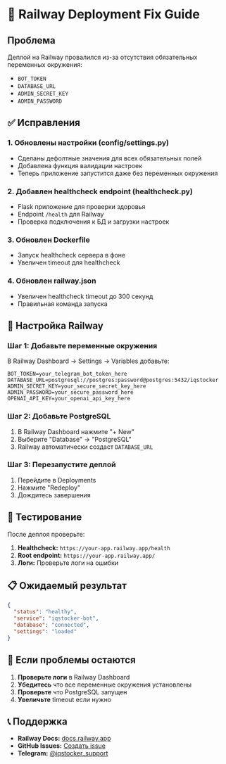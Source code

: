 # 🚨 Railway Deployment Fix Guide

## Проблема
Деплой на Railway провалился из-за отсутствия обязательных переменных окружения:
- `BOT_TOKEN`
- `DATABASE_URL` 
- `ADMIN_SECRET_KEY`
- `ADMIN_PASSWORD`

## ✅ Исправления

### 1. Обновлены настройки (config/settings.py)
- Сделаны дефолтные значения для всех обязательных полей
- Добавлена функция валидации настроек
- Теперь приложение запустится даже без переменных окружения

### 2. Добавлен healthcheck endpoint (healthcheck.py)
- Flask приложение для проверки здоровья
- Endpoint `/health` для Railway
- Проверка подключения к БД и загрузки настроек

### 3. Обновлен Dockerfile
- Запуск healthcheck сервера в фоне
- Увеличен timeout для healthcheck

### 4. Обновлен railway.json
- Увеличен healthcheck timeout до 300 секунд
- Правильная команда запуска

## 🔧 Настройка Railway

### Шаг 1: Добавьте переменные окружения

В Railway Dashboard → Settings → Variables добавьте:

```env
BOT_TOKEN=your_telegram_bot_token_here
DATABASE_URL=postgresql://postgres:password@postgres:5432/iqstocker
ADMIN_SECRET_KEY=your_secure_secret_key_here
ADMIN_PASSWORD=your_secure_password_here
OPENAI_API_KEY=your_openai_api_key_here
```

### Шаг 2: Добавьте PostgreSQL

1. В Railway Dashboard нажмите "+ New"
2. Выберите "Database" → "PostgreSQL"
3. Railway автоматически создаст `DATABASE_URL`

### Шаг 3: Перезапустите деплой

1. Перейдите в Deployments
2. Нажмите "Redeploy"
3. Дождитесь завершения

## 🧪 Тестирование

После деплоя проверьте:

1. **Healthcheck:** `https://your-app.railway.app/health`
2. **Root endpoint:** `https://your-app.railway.app/`
3. **Логи:** Проверьте логи на ошибки

## 📋 Ожидаемый результат

```json
{
  "status": "healthy",
  "service": "iqstocker-bot", 
  "database": "connected",
  "settings": "loaded"
}
```

## 🚨 Если проблемы остаются

1. **Проверьте логи** в Railway Dashboard
2. **Убедитесь** что все переменные окружения установлены
3. **Проверьте** что PostgreSQL запущен
4. **Увеличьте** timeout если нужно

## 📞 Поддержка

- **Railway Docs:** [docs.railway.app](https://docs.railway.app)
- **GitHub Issues:** [Создать issue](https://github.com/TwinsMinsk/iqstocker-cursor/issues)
- **Telegram:** [@iqstocker_support](https://t.me/iqstocker_support)

